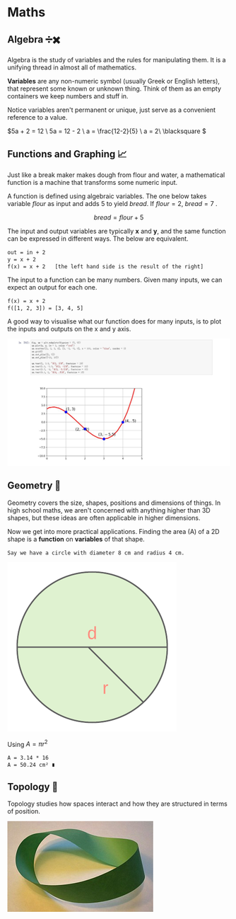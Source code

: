 # Maths

## Algebra ➗✖️️


Algebra is the study of variables and the rules for manipulating them. It is a unifying thread in almost all of mathematics.

__Variables__ are any non-numeric symbol (usually Greek or English letters), that represent some known or unknown thing. Think of them as an empty containers we keep numbers and stuff in.

Notice variables aren't permanent or unique, just serve as a convenient reference to a value.

$5a + 2 = 12 \\
5a = 12 - 2 \\
a = \frac{12-2}{5} \\
a = 2\ \blacksquare
$

## Functions and Graphing 📈

Just like a break maker makes dough from flour and water, a mathematical function is a machine that transforms some numeric input. 

A function is defined using algebraic variables. The one below takes variable $flour$ as input and adds 5 to yield $bread$. If $flour=2$, $bread=7$ .

$$bread = flour + 5$$

The input and output variables are typically __x__ and __y__, and the same function can be expressed in different ways. The below are equivalent.

	out = in + 2
	y = x + 2
	f(x) = x + 2   [the left hand side is the result of the right]

The input to a function can be many numbers. Given many inputs, we can expect an output for each one.

	f(x) = x + 2
	f([1, 2, 3]) = [3, 4, 5]


A good way to visualise what our function does for many inputs, is to plot the inputs and outputs on the x and y axis.

![graph example](graph.jpg)

## Geometry 📐

Geometry covers the size, shapes, positions and dimensions of things. In high school maths, we aren't concerned with anything higher than 3D shapes, but these ideas are often applicable in higher dimensions.

Now we get into more practical applications. Finding the area (A) of a 2D shape is a __function__ on __variables__ of that shape. 

	Say we have a circle with diameter 8 cm and radius 4 cm.

![Circle with d and r labels ](circle.png)

Using $A = \pi r^2$

	A = 3.14 * 16
	A = 50.24 cm² ∎


## Topology 🍩

Topology studies how spaces interact and how they are structured in terms of position.

![topology](topology.jpg)


